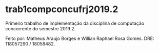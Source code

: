 # trab1compconcufrj2019.2
Primeiro trabalho de implementação da disciplina de computação concorrente do semestre 2019.2.

Feito por: Matheus Araujo Borges e Willian Raphael Rosa Gomes.
DRE: 118057290 / 18058482.
